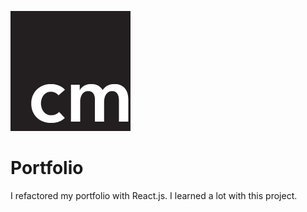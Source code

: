 ![Logo](public/logo192.png)

# Portfolio
I refactored my portfolio with React.js. I learned a lot with this project. 


